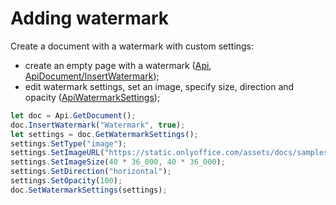# Adding watermark

Create a document with a watermark with custom settings:

- create an empty page with a watermark ([Api](/docs/office-api/usage-api/text-document-api/Api/Api.md), [ApiDocument/InsertWatermark](/docs/office-api/usage-api/text-document-api/ApiDocument/Methods/InsertWatermark.md));
- edit watermark settings, set an image, specify size, direction and opacity ([ApiWatermarkSettings](/docs/office-api/usage-api/text-document-api/ApiWatermarkSettings/ApiWatermarkSettings.md));

``` ts editor-docx zoom=60
let doc = Api.GetDocument();
doc.InsertWatermark("Watermark", true);
let settings = doc.GetWatermarkSettings();
settings.SetType("image");
settings.SetImageURL("https://static.onlyoffice.com/assets/docs/samples/img/onlyoffice_logo.png");
settings.SetImageSize(40 * 36_000, 40 * 36_000);
settings.SetDirection("horizontal");
settings.SetOpacity(100);
doc.SetWatermarkSettings(settings);
```
